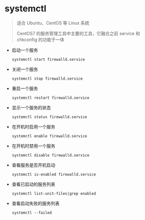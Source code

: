 # systemctl

> 适合 Ubuntu、CentOS 等 Linux 系统
>
> CentOS7 的服务管理工具中主要的工具，它融合之前 service 和 chkconfig 的功能于一体

- 启动一个服务

  ```shell
  systemctl start firewalld.service
  ```

- 关闭一个服务

  ```shell
  systemctl stop firewalld.service
  ```

- 重启一个服务

  ```shell
  systemctl restart firewalld.service
  ```

- 显示一个服务的状态

  ```shell
  systemctl status firewalld.service
  ```

- 在开机时启用一个服务

  ```shell
  systemctl enable firewalld.service
  ```

- 在开机时禁用一个服务

  ```shell
  systemctl disable firewalld.service
  ```

- 查看服务是否开机启动

  ```shell
  systemctl is-enabled firewalld.service
  ```

- 查看已启动的服务列表

  ```shell
  systemctl list-unit-files|grep enabled
  ```

- 查看启动失败的服务列表

  ```shell
  systemctl --failed
  ```

